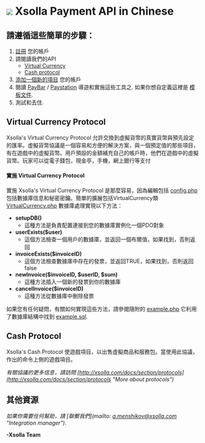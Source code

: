 ![](http://xsolla.com/img/xsolla-logo2.png)
Xsolla Payment API in Chinese
===

## 請遵循這些簡單的步驟： ##


1. [註冊](https://account.xsolla.com/index.php?a=registrationForm "帳號註冊") 您的帳戶
2. 請閱讀我們的API
   * [Virtual Currency](https://github.com/xsolla/Xsolla-Payment-API/blob/master/Xsolla_Virtual_Currency_API_Guide.pdf "Virtual Currency Protocol API Guide")
   * [Cash protocol](https://github.com/xsolla/Xsolla-Payment-API/blob/master/Xsolla_Cash_API_Guide.pdf "Cash Protocol API Guide")
3. [添加一個新的項目](https://account.xsolla.com/index.php?a=projects&ext=drawfrmnewproject "添加項目") 您的帳戶
4. 閱讀 [PayBar](https://github.com/xsolla/Xsolla-Payment-API/blob/master/Xsolla_PayBar_Integration_Guide_en.pdf "PayBar Integration Guide") / [Paystation](https://github.com/xsolla/Xsolla-Payment-API/blob/master/Xsolla_PayStation_Integration_Guide.pdf "PayStation Integration Guide") 導遊和實施這些工具之. 如果你想自定義這裡是 [模板文件](https://github.com/xsolla/Xsolla-Payment-API/blob/master/Paystation_template.zip "Paystation template files").
5. 測試和去住.


## Virtual Currency Protocol ##

Xsolla's Virtual Currency Protocol 允許交換到虛擬貨幣的真實貨幣與預先設定的匯率。虛擬貨幣協議是一個容易和方便的解決方案，與一個預定值的那些項目，有在遊戲中的虛擬貨幣。用戶預設的金額補充自己的帳戶時，他們在遊戲中的虛擬貨幣。玩家可以從電子錢包，現金亭，手機，網上銀行等支付

#### 實施 Virtual Currency Protocol ####
實施 Xsolla's Virtual Currency Protocol 是那麼容易，因為編輯包括 [config.php](https://github.com/xsolla/Xsolla-Payment-API/blob/master/examples/virtual_currency_protocol/inc/config.php "config.php") 包括數據庫信息和秘密密鑰。簡單的擴展包括VirtualCurrency類 [VirtualCurrency.php](https://github.com/xsolla/Xsolla-Payment-API/blob/master/examples/virtual_currency_protocol/inc/virtual_currency_protocol.php "VirtualCurrency.php") 數據庫處理實現以下方法：

* **setupDB()**
    * 這種方法是負責配置連接到您的數據庫實例化一個PDO對象
* **userExists($user)**
    * 這個方法檢查一個用戶的數據庫，並返回一個布爾值，如果找到，否則返回
* **invoiceExists($invoiceID)**
    * 這個方法檢查數據庫中存在的發票，並返回TRUE，如果找到，否則返回false
* **newInvoice($invoiceID, $userID, $sum)**
    * 這種方法插入一個新的發票到你的數據庫
* **cancelInvoice($invoiceID)**
    * 這種方法從數據庫中刪除發票

如果您有任何疑問，有關如何實現這些方法，請參閱隨附的 [example.php](https://github.com/xsolla/Xsolla-Payment-API/blob/master/examples/virtual_currency_protocol/example.php "example.php") 它利用了數據庫結構中找到 [example.sql](https://github.com/xsolla/Xsolla-Payment-API/blob/master/examples/virtual_currency_protocol/example.sql "example.sql").


## Cash Protocol ##
Xsolla's Cash Protocol 使遊戲項目，以出售虛擬商品和服務包。當使用此協議，作出的命令上側的遊戲項目。 


*有關協議的更多信息，請訪問 [http://xsolla.com/docs/section/protocols](http://xsolla.com/docs/section/protocols "More about protocols")*

## 其他資源 ##
*如果你需要任何幫助，請 [聯繫我們](mailto: a.menshikov@xsolla.com "Integration manager").*

**-Xsolla Team** 